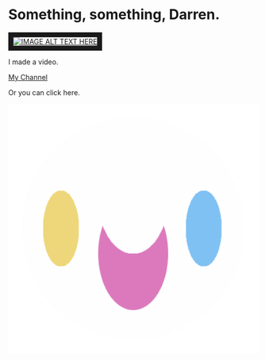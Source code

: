 # Something, something, Darren.

<a href="http://www.youtube.com/watch?feature=player_embedded&v=VTgw4qGWrqw
" target="_blank"><img src="http://img.youtube.com/vi/VTgw4qGWrqw/0.jpg" 
alt="IMAGE ALT TEXT HERE" width="1280" height="720" border="10" /></a>

I made a video.

[My Channel](https://www.youtube.com/channel/UCEZb_r41ycL7UhFhLCLFPxQ?view_as=subscriber)

Or you can click here.

[![SMILEY](smileytrans.png)](https://www.youtube.com/channel/UCEZb_r41ycL7UhFhLCLFPxQ?view_as=subscriber)

